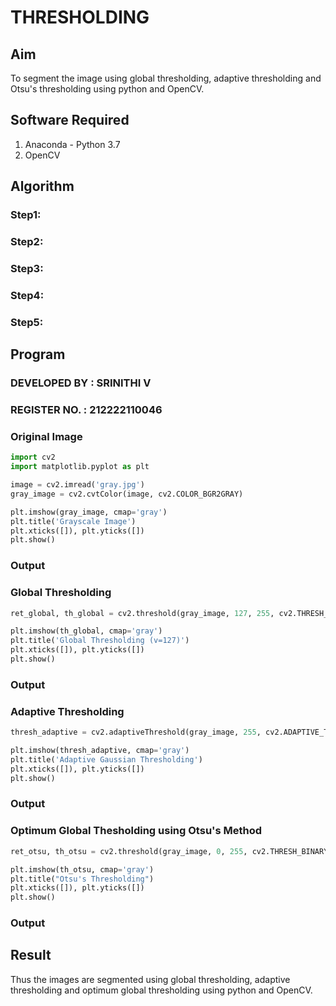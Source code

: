 # THRESHOLDING
## Aim
To segment the image using global thresholding, adaptive thresholding and Otsu's thresholding using python and OpenCV.

## Software Required
1. Anaconda - Python 3.7
2. OpenCV

## Algorithm
### Step1:

### Step2:

### Step3:

### Step4:

### Step5:

## Program
### DEVELOPED BY : SRINITHI V
### REGISTER NO. : 212222110046
### Original Image
```python
import cv2
import matplotlib.pyplot as plt

image = cv2.imread('gray.jpg')
gray_image = cv2.cvtColor(image, cv2.COLOR_BGR2GRAY)

plt.imshow(gray_image, cmap='gray')
plt.title('Grayscale Image')
plt.xticks([]), plt.yticks([])
plt.show()
```
### Output

### Global Thresholding
```python
ret_global, th_global = cv2.threshold(gray_image, 127, 255, cv2.THRESH_BINARY)

plt.imshow(th_global, cmap='gray')
plt.title('Global Thresholding (v=127)')
plt.xticks([]), plt.yticks([])
plt.show()
```
### Output

### Adaptive Thresholding
```python
thresh_adaptive = cv2.adaptiveThreshold(gray_image, 255, cv2.ADAPTIVE_THRESH_GAUSSIAN_C,cv2.THRESH_BINARY, 11, 2)

plt.imshow(thresh_adaptive, cmap='gray')
plt.title('Adaptive Gaussian Thresholding')
plt.xticks([]), plt.yticks([])
plt.show()
```
### Output

### Optimum Global Thesholding using Otsu's Method
```python
ret_otsu, th_otsu = cv2.threshold(gray_image, 0, 255, cv2.THRESH_BINARY + cv2.THRESH_OTSU)

plt.imshow(th_otsu, cmap='gray')
plt.title("Otsu's Thresholding")
plt.xticks([]), plt.yticks([])
plt.show()
```
### Output

## Result
Thus the images are segmented using global thresholding, adaptive thresholding and optimum global thresholding using python and OpenCV.
